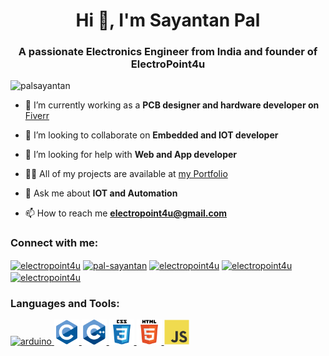<h1 align="center">Hi 👋, I'm Sayantan Pal</h1>
<h3 align="center">A passionate Electronics Engineer from India and founder of ElectroPoint4u</h3>

<p align="left"> <img src="https://komarev.com/ghpvc/?username=palsayantan&label=Profile%20views&color=0e75b6&style=flat" alt="palsayantan" /> </p>

- 🔭 I’m currently working as a **PCB designer and hardware developer on** [Fiverr](fiverr.com/vortex968)

- 👯 I’m looking to collaborate on **Embedded and IOT developer**

- 🤝 I’m looking for help with **Web and App developer**

- 👨‍💻 All of my projects are available at [my Portfolio](fiverr.com/users/vortex968/portfolio)

- 💬 Ask me about **IOT and Automation**

- 📫 How to reach me **electropoint4u@gmail.com**

<h3 align="left">Connect with me:</h3>
<p align="left">
<a href="https://twitter.com/electropoint4u" target="blank"><img align="center" src="https://raw.githubusercontent.com/rahuldkjain/github-profile-readme-generator/master/src/images/icons/Social/twitter.svg" alt="electropoint4u" height="30" width="40" /></a>
<a href="https://linkedin.com/in/pal-sayantan" target="blank"><img align="center" src="https://raw.githubusercontent.com/rahuldkjain/github-profile-readme-generator/master/src/images/icons/Social/linked-in-alt.svg" alt="pal-sayantan" height="30" width="40" /></a>
<a href="https://fb.com/electropoint4u" target="blank"><img align="center" src="https://raw.githubusercontent.com/rahuldkjain/github-profile-readme-generator/master/src/images/icons/Social/facebook.svg" alt="electropoint4u" height="30" width="40" /></a>
<a href="https://instagram.com/electropoint4u" target="blank"><img align="center" src="https://raw.githubusercontent.com/rahuldkjain/github-profile-readme-generator/master/src/images/icons/Social/instagram.svg" alt="electropoint4u" height="30" width="40" /></a>
<a href="https://www.youtube.com/c/electropoint4u" target="blank"><img align="center" src="https://raw.githubusercontent.com/rahuldkjain/github-profile-readme-generator/master/src/images/icons/Social/youtube.svg" alt="electropoint4u" height="30" width="40" /></a>
</p>

<h3 align="left">Languages and Tools:</h3>
<p align="left"> <a href="https://www.arduino.cc/" target="_blank" rel="noreferrer"> <img src="https://cdn.worldvectorlogo.com/logos/arduino-1.svg" alt="arduino" width="40" height="40"/> </a> <a href="https://www.cprogramming.com/" target="_blank" rel="noreferrer"> <img src="https://raw.githubusercontent.com/devicons/devicon/master/icons/c/c-original.svg" alt="c" width="40" height="40"/> </a> <a href="https://www.w3schools.com/cpp/" target="_blank" rel="noreferrer"> <img src="https://raw.githubusercontent.com/devicons/devicon/master/icons/cplusplus/cplusplus-original.svg" alt="cplusplus" width="40" height="40"/> </a> <a href="https://www.w3schools.com/css/" target="_blank" rel="noreferrer"> <img src="https://raw.githubusercontent.com/devicons/devicon/master/icons/css3/css3-original-wordmark.svg" alt="css3" width="40" height="40"/> </a> <a href="https://www.w3.org/html/" target="_blank" rel="noreferrer"> <img src="https://raw.githubusercontent.com/devicons/devicon/master/icons/html5/html5-original-wordmark.svg" alt="html5" width="40" height="40"/> </a> <a href="https://developer.mozilla.org/en-US/docs/Web/JavaScript" target="_blank" rel="noreferrer"> <img src="https://raw.githubusercontent.com/devicons/devicon/master/icons/javascript/javascript-original.svg" alt="javascript" width="40" height="40"/> </a> </p>
<!---
<p><img align="left" src="https://github-readme-stats.vercel.app/api/top-langs?username=palsayantan&show_icons=true&locale=en&layout=compact" alt="palsayantan" /></p>

<p>&nbsp;<img align="center" src="https://github-readme-stats.vercel.app/api?username=palsayantan&show_icons=true&locale=en" alt="palsayantan" /></p>
--->

